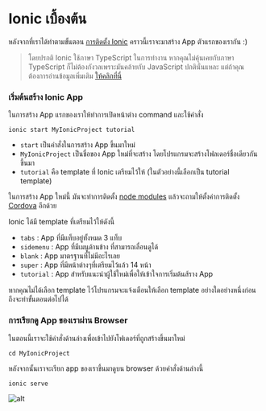 # Ionic เบื้องต้น

หลังจากที่เราได้ทำตามขั้นตอน [การติดตั้ง Ionic](installing-ionic.md) คราวนี้เราจะมาสร้าง App ตัวแรกของเรากัน :)

> โดยปรกติ Ionic ใช้ภาษา TypeScript ในการทำงาน หากคุณไม่คุ้นเคยกับภาษา TypeScript ก็ไม่ต้องกังวลเพราะมันคล้ายกับ JavaScript ปกตินั่นแหละ  แต่ถ้าคุณต้องการอ่านข้อมูลเพิ่มเติม  [ให้คลิกที่นี่](https://ionicframework.com/docs/developer-resources/what-is/#typescript)


### เริ่มต้นสร้าง Ionic App

ในการสร้าง App แรกของเราให้ทำการเปิดหน้าต่าง command และใช้คำสั่ง  
```
ionic start MyIonicProject tutorial
```

* `start` เป็นคำสั่งในการสร้าง App ขึ้นมาใหม่
* `MyIonicProject` เป็นชื่อของ App ใหม่ที่จะสร้าง โดยโปรแกรมจะสร้างโฟลเดอร์ชื่อเดียวกันขึ้นมา
* `tutorial` คือ template ที่ Ionic เตรียมไว้ให้ (ในตัวอย่างนี้เลือกเป็น tutorial template)

ในการสร้าง App ใหม่นี้ มันจะทำการติดตั้ง [node modules](https://ionicframework.com/docs/developer-resources/what-is/#npm) แล้วจะถามให้ตั้งค่าการติดตั้ง [Cordova](https://ionicframework.com/docs/developer-resources/what-is/#cordova) อีกด้วย

Ionic ได้มี template ที่เตรียมไว้ให้ดังนี้

* `tabs` : App ที่มีแท็บอยู่ทั้งหมด 3 แท็บ
* `sidemenu` : App ที่มีเมนูด้านข้าง ที่สามารถเลื่อนดูได้
* `blank` : App มาตรฐานที่ไม่มีอะไรเลย
* `super` : App ที่มีหน้าต่างๆที่เตรียมไว้แล้ว 14 หน้า
* `tutorial` : App สำหรับแนะนำผู้ใช้ใหม่เพื่อให้เข้าใจการเริ่มต้นส้ราง App

หากคุณไม่ได้เลือก template ไว้โปรแกรมจะแจ้งเตือนให้เลือก template อย่างใดอย่างหนึ่งก่อนถึงจะทำขั้นตอนต่อไปได้

### การเรียกดู App ของเราผ่าน Browser

ในตอนนี้เราจะใช้คำสั่งด้านล่างเพื่อเข้าไปยังโฟเดอร์ที่ถูกสร้างขึ้นมาใหม่
```
cd MyIonicProject
```

หลังจากนั้นเราจะเรียก app ของเราขึ้นมาดูบน browser ด้วยคำสั่งด้านล่างนี้
```
ionic serve
```

![alt](https://ionicframework.com/img/docs/tutorial-screen.png)